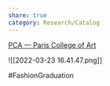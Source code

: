 ```yaml
---
share: true
category: Research/Catalog
---
```


[PCA — Paris College of Art](https://www.paris.edu/)

![[2022-03-23 16.41.47.png]]

#FashionGraduation